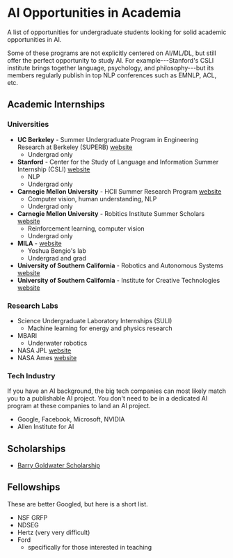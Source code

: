 # AI Opportunities in Academia
A list of opportunities for undergraduate students looking for solid academic opportunities in AI.

Some of these programs are not explicitly centered on AI/ML/DL, but still offer the perfect opportunity to study AI. For example---Stanford's CSLI institute brings together language, psychology, and philosophy---but its members regularly publish in top NLP conferences such as EMNLP, ACL, etc.

## Academic Internships

### Universities
- **UC Berkeley** - Summer Undergraduate Program in Engineering Research at Berkeley (SUPERB) [website](https://eecs.berkeley.edu/resources/undergrads/research/superb)
  - Undergrad only
- **Stanford** - Center for the Study of Language and Information Summer Internship (CSLI) [website](https://www-csli.stanford.edu/csli-summer-internship-program)
  - NLP
  - Undergrad only
- **Carnegie Mellon University** - HCII Summer Research Program [website](https://hcii.cmu.edu/summer-research-program)
  - Computer vision, human understanding, NLP
  - Undergrad only
- **Carnegie Mellon University** - Robitics Institute Summer Scholars [website](https://riss.ri.cmu.edu/)
  - Reinforcement learning, computer vision
  - Undergrad only
- **MILA** - [website](https://mila.quebec/en/admission-process-for-interns/)
  - Yoshua Bengio's lab
  - Undergrad and grad
- **University of Southern California** - Robotics and Autonomous Systems [website](https://www.cs.usc.edu/reu/)
- **University of Southern California** - Institute for Creative Technologies [website](https://ict.usc.edu/internships/)

### Research Labs
- Science Undergraduate Laboratory Internships (SULI)
  - Machine learning for energy and physics research
- MBARI
  - Underwater robotics
- NASA JPL [website](https://www.jpl.nasa.gov/edu/intern/apply/)
- NASA Ames [website](https://intern.nasa.gov/)

### Tech Industry
If you have an AI background, the big tech companies can most likely match you to a publishable AI project. You don't need to be in a dedicated AI program at these companies to land an AI project.
- Google, Facebook, Microsoft, NVIDIA
- Allen Institute for AI

## Scholarships
- [Barry Goldwater Scholarship](https://goldwater.scholarsapply.org/)

## Fellowships
These are better Googled, but here is a short list.
- NSF GRFP
- NDSEG
- Hertz (very very difficult)
- Ford
    - specifically for those interested in teaching
